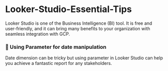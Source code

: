 # Looker-Studio-Essential-Tips
Looker Studio is one of the Business Intelligence (BI) tool. It is free and user-friendly, and it can bring many benefits to your organization with seamless integration with GCP.

### 📅 Using Parameter for date manipulation
Date dimension can be tricky but using parameter in Looker Studio can help you achieve a fantastic report for any stakeholders.

